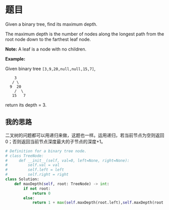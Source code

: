 # 题目

Given a binary tree, find its maximum depth.

The maximum depth is the number of nodes along the longest path from the root node down to the farthest leaf node.

**Note:** A leaf is a node with no children.

**Example:**

Given binary tree `[3,9,20,null,null,15,7]`,

```
    3
   / \
  9  20
    /  \
   15   7
```

return its depth = 3.

## 我的思路

二叉树的问题都可以用递归来做，这题也一样。运用递归，若当前节点为空则返回0；否则返回当前节点深度最大的子节点的深度+1。

```python
# Definition for a binary tree node.
# class TreeNode:
#     def __init__(self, val=0, left=None, right=None):
#         self.val = val
#         self.left = left
#         self.right = right
class Solution:
    def maxDepth(self, root: TreeNode) -> int:
        if not root:
            return 0
        else: 
            return 1 + max(self.maxDepth(root.left),self.maxDepth(root.right))
```

